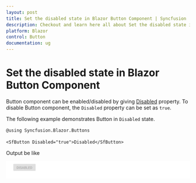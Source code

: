 ```yaml
---
layout: post
title: Set the disabled state in Blazor Button Component | Syncfusion
description: Checkout and learn here all about Set the disabled state in Syncfusion Blazor Button component and more.
platform: Blazor
control: Button
documentation: ug
---
```


# Set the disabled state in Blazor Button Component

Button component can be enabled/disabled by giving [Disabled](https://help.syncfusion.com/cr/blazor/Syncfusion.Blazor.Buttons.SfButton.html#Syncfusion_Blazor_Buttons_SfButton_Disabled) property. To disable Button component, the `Disabled` property can be set as `true`.

The following example demonstrates Button in `Disabled` state.

```cshtml
@using Syncfusion.Blazor.Buttons

<SfButton Disabled="true">Disabled</SfButton>

```

Output be like

![Button Sample](./../images/button-disabled.png)